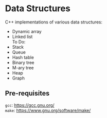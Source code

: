 # Data Structures
C++ implementations of various data structures:
- Dynamic array
- Linked list  
To Do:
- Stack
- Queue
- Hash table
- Binary tree
- M-ary tree
- Heap
- Graph
## Pre-requisites
```gcc```: https://gcc.gnu.org/  
```make```: https://www.gnu.org/software/make/
